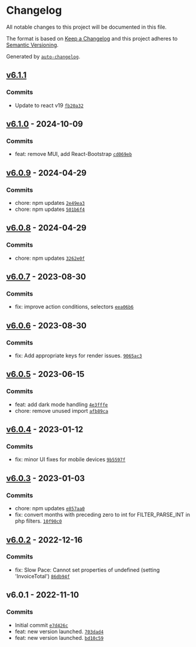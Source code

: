 # Changelog

All notable changes to this project will be documented in this file.

The format is based on [Keep a Changelog](https://keepachangelog.com/en/1.0.0/)
and this project adheres to [Semantic Versioning](https://semver.org/spec/v2.0.0.html).

Generated by [`auto-changelog`](https://github.com/CookPete/auto-changelog).

## [v6.1.1](https://github.com/UtahGooner/pace/compare/v6.1.0...v6.1.1)

### Commits

- Update to react v19 [`fb20a32`](https://github.com/UtahGooner/pace/commit/fb20a32270d0e24655343378a2f37aa4c604c4a4)

## [v6.1.0](https://github.com/UtahGooner/pace/compare/v6.0.9...v6.1.0) - 2024-10-09

### Commits

- feat: remove MUI, add React-Bootstrap [`cd069eb`](https://github.com/UtahGooner/pace/commit/cd069eb9d9ea6f8b80f80b35cbafb6775e8c51ca)

## [v6.0.9](https://github.com/UtahGooner/pace/compare/v6.0.8...v6.0.9) - 2024-04-29

### Commits

- chore: npm updates [`2e49ea3`](https://github.com/UtahGooner/pace/commit/2e49ea355dffaa290e304bba54ca288eebb99d25)
- chore: npm updates [`501b6f4`](https://github.com/UtahGooner/pace/commit/501b6f4f47855a6c9481405adce7c060173c699e)

## [v6.0.8](https://github.com/UtahGooner/pace/compare/v6.0.7...v6.0.8) - 2024-04-29

### Commits

- chore: npm updates [`3262e0f`](https://github.com/UtahGooner/pace/commit/3262e0f77c742eb0135096243a97a97e000f155d)

## [v6.0.7](https://github.com/UtahGooner/pace/compare/v6.0.6...v6.0.7) - 2023-08-30

### Commits

- fix: improve action conditions, selectors [`eea06b6`](https://github.com/UtahGooner/pace/commit/eea06b63dae8b56b1d4c34dbc27da3447f681470)

## [v6.0.6](https://github.com/UtahGooner/pace/compare/v6.0.5...v6.0.6) - 2023-08-30

### Commits

- fix: Add appropriate keys for render issues. [`9065ac3`](https://github.com/UtahGooner/pace/commit/9065ac3f925449c80dee148f674d6f7f69c3c8e9)

## [v6.0.5](https://github.com/UtahGooner/pace/compare/v6.0.4...v6.0.5) - 2023-06-15

### Commits

- feat: add dark mode handling [`4e3fffe`](https://github.com/UtahGooner/pace/commit/4e3fffeb14bc5d9f65a5489d311b118c840580f0)
- chore: remove unused import [`afb89ca`](https://github.com/UtahGooner/pace/commit/afb89caa59e04bf87282c0dbaa77f18683bc2eec)

## [v6.0.4](https://github.com/UtahGooner/pace/compare/v6.0.3...v6.0.4) - 2023-01-12

### Commits

- fix: minor UI fixes for mobile devices [`9b5597f`](https://github.com/UtahGooner/pace/commit/9b5597f282d52c0f36bd06e3c487d1e5812136b3)

## [v6.0.3](https://github.com/UtahGooner/pace/compare/v6.0.2...v6.0.3) - 2023-01-03

### Commits

- chore: npm updates [`e857aa0`](https://github.com/UtahGooner/pace/commit/e857aa014036cf10d33da1150a120ed100e9f923)
- fix: convert months with preceding zero to int for FILTER_PARSE_INT in php filters. [`10f90c0`](https://github.com/UtahGooner/pace/commit/10f90c078d358aab20e39200455f9c165a6a3a18)

## [v6.0.2](https://github.com/UtahGooner/pace/compare/v6.0.1...v6.0.2) - 2022-12-16

### Commits

- fix: Slow Pace: Cannot set properties of undefined (setting 'InvoiceTotal') [`86db94f`](https://github.com/UtahGooner/pace/commit/86db94f0b69d8c8d97d0ee43152b1e93de247bae)

## v6.0.1 - 2022-11-10

### Commits

- Initial commit [`e7d426c`](https://github.com/UtahGooner/pace/commit/e7d426ce839f8895e4026cbfc49a318cc2b51d36)
- feat: new version launched. [`703dad4`](https://github.com/UtahGooner/pace/commit/703dad4df2631050325d3e24fa79ab9b1df2bee8)
- feat: new version launched. [`bd10c59`](https://github.com/UtahGooner/pace/commit/bd10c59950212cea81b424a3033977ebe485db9d)
